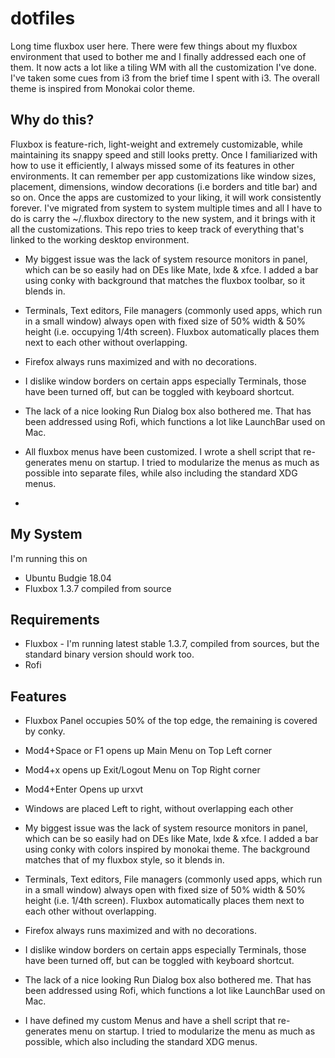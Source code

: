 # dotfiles
Long time fluxbox user here. There were few things about my fluxbox environment that used to bother me and I finally addressed each one of them. It now acts a lot like a tiling WM with all the customization I've done. I've taken some cues from i3 from the brief time I spent with i3. The overall theme is inspired from Monokai color theme.

## Why do this?
Fluxbox is feature-rich, light-weight and extremely customizable, while maintaining its snappy speed and still looks pretty. Once I familiarized with how to use it efficiently, I always missed some of its features in other environments. It can remember per app customizations like window sizes, placement, dimensions, window decorations (i.e borders and title bar) and so on. Once the apps are customized to your liking, it will work consistently forever. I've migrated from system to system multiple times and all I have to do is carry the ~/.fluxbox directory to the new system, and it brings with it all the customizations. This repo tries to keep track of everything that's linked to the working desktop environment.

- My biggest issue was the lack of system resource monitors in panel, which can be so easily had on DEs like Mate, lxde & xfce. I added a bar using conky with background that matches the fluxbox toolbar, so it blends in. 

- Terminals, Text editors, File managers (commonly used apps, which run in a small window) always open with fixed size of 50% width & 50% height (i.e. occupying 1/4th screen). Fluxbox automatically places them next to each other without overlapping.

- Firefox always runs maximized and with no decorations.

- I dislike window borders on certain apps especially Terminals, those have been turned off, but can be toggled with keyboard shortcut.

- The lack of a nice looking Run Dialog box also bothered me. That has been addressed using Rofi, which functions a lot like LaunchBar used on Mac.

- All fluxbox menus have been customized. I wrote a shell script that re-generates menu on startup. I tried to modularize the menus as much as possible into separate files, while also including the standard XDG menus.

- 


## My System 
I'm running this on
- Ubuntu Budgie 18.04
- Fluxbox 1.3.7 compiled from source


## Requirements
- Fluxbox - I'm running latest stable 1.3.7, compiled from sources, but the standard binary version should work too.
- Rofi

## Features

- Fluxbox Panel occupies 50% of the top edge, the remaining is covered by conky.
- Mod4+Space or F1 opens up Main Menu on Top Left corner
- Mod4+x opens up Exit/Logout Menu on Top Right corner
- Mod4+Enter Opens up urxvt
- Windows are placed Left to right, without overlapping each other


- My biggest issue was the lack of system resource monitors in panel, which can be so easily had on DEs like Mate, lxde & xfce. I added a bar using conky with colors inspired by monokai theme. The background matches that of my fluxbox style, so it blends in.

- Terminals, Text editors, File managers (commonly used apps, which run in a small window) always open with fixed size of 50% width & 50% height (i.e. 1/4th screen). Fluxbox automatically places them next to each other without overlapping.

- Firefox always runs maximized and with no decorations.

- I dislike window borders on certain apps especially Terminals, those have been turned off, but can be toggled with keyboard shortcut.

- The lack of a nice looking Run Dialog box also bothered me. That has been addressed using Rofi, which functions a lot like LaunchBar used on Mac.

- I have defined my custom Menus and have a shell script that re-generates menu on startup. I tried to modularize the menu as much as possible, which also including the standard XDG menus.

